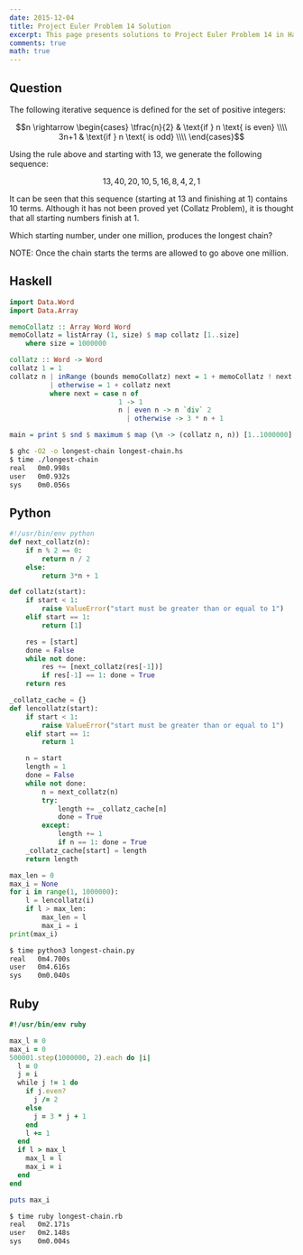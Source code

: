 ```yaml
---
date: 2015-12-04
title: Project Euler Problem 14 Solution
excerpt: This page presents solutions to Project Euler Problem 14 in Haskell, Python and Ruby.
comments: true
math: true
---
```



## Question

The following iterative sequence is defined for the set of positive integers:

$$n \rightarrow
\begin{cases} 
\tfrac{n}{2} & \text{if } n \text{ is even} \\\\
3n+1 & \text{if } n \text{ is odd} \\\\
\end{cases}$$

Using the rule above and starting with 13, we generate the following sequence:

$$13, 40, 20, 10, 5, 16, 8, 4, 2, 1$$

It can be seen that this sequence (starting at 13 and finishing at 1) contains 10 
terms. Although it has not been proved yet (Collatz Problem), it is thought that all
starting numbers finish at 1.

Which starting number, under one million, produces the longest chain?

NOTE: Once the chain starts the terms are allowed to go above one million.






## Haskell

```haskell
import Data.Word
import Data.Array

memoCollatz :: Array Word Word
memoCollatz = listArray (1, size) $ map collatz [1..size]
    where size = 1000000

collatz :: Word -> Word
collatz 1 = 1
collatz n | inRange (bounds memoCollatz) next = 1 + memoCollatz ! next
          | otherwise = 1 + collatz next
          where next = case n of
                           1 -> 1
                           n | even n -> n `div` 2
                             | otherwise -> 3 * n + 1

main = print $ snd $ maximum $ map (\n -> (collatz n, n)) [1..1000000]
```


```bash
$ ghc -O2 -o longest-chain longest-chain.hs
$ time ./longest-chain
real   0m0.998s
user   0m0.932s
sys    0m0.056s
```



## Python

```python
#!/usr/bin/env python
def next_collatz(n):
    if n % 2 == 0:
        return n / 2
    else:
        return 3*n + 1

def collatz(start):
    if start < 1:
        raise ValueError("start must be greater than or equal to 1")
    elif start == 1:
        return [1]

    res = [start]
    done = False
    while not done:
        res += [next_collatz(res[-1])]
        if res[-1] == 1: done = True
    return res

_collatz_cache = {}
def lencollatz(start):
    if start < 1:
        raise ValueError("start must be greater than or equal to 1")
    elif start == 1:
        return 1

    n = start
    length = 1
    done = False
    while not done:
        n = next_collatz(n)
        try:
            length += _collatz_cache[n]
            done = True
        except:
            length += 1
            if n == 1: done = True
    _collatz_cache[start] = length
    return length

max_len = 0
max_i = None
for i in range(1, 1000000):
    l = lencollatz(i)
    if l > max_len:
        max_len = l
        max_i = i
print(max_i)
```


```bash
$ time python3 longest-chain.py
real   0m4.700s
user   0m4.616s
sys    0m0.040s
```



## Ruby

```ruby
#!/usr/bin/env ruby

max_l = 0
max_i = 0
500001.step(1000000, 2).each do |i|
  l = 0
  j = i
  while j != 1 do
    if j.even?
      j /= 2
    else
      j = 3 * j + 1
    end
    l += 1
  end
  if l > max_l
    max_l = l
    max_i = i
  end
end

puts max_i
```


```bash
$ time ruby longest-chain.rb
real   0m2.171s
user   0m2.148s
sys    0m0.004s
```


